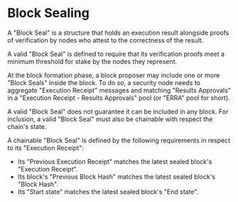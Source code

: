 # Block Sealing

A "Block Seal" is a structure that holds an execution result alongside proofs of verification by nodes who attest to the correctness of the result. 

A valid "Block Seal" is defined to require that its verification proofs meet a minimum threshold for stake by the nodes they represent.

At the block formation phase, a block proposer may include one or more "Block Seals" inside the block. To do so, a security node needs to aggregate "Execution Receipt" messages and matching "Results Approvals" in a "Execution Receipt - Results Approvals" pool (or "ERRA" pool for short).

A valid "Block Seal" does not guarantee it can be included in any block. For inclusion, a valid "Block Seal" must also be chainable with respect the chain's state.

A chainable "Block Seal" is defined by the following requirements in respect to its "Execution Receipt":
  - Its "Previous Execution Receipt" matches the latest sealed block's "Execution Receipt".
  - Its block's "Previous Block Hash" matches the latest sealed block's "Block Hash".
  - Its "Start state" matches the latest sealed block's "End state".
